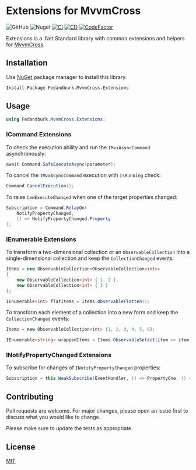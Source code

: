 # Extensions for MvvmCross
![GitHub](https://img.shields.io/github/license/fedandburk/net-mvvmcross-extensions.svg)
![Nuget](https://img.shields.io/nuget/v/Fedandburk.MvvmCross.Extensions.svg)
[![CI](https://github.com/fedandburk/net-mvvmcross-extensions/actions/workflows/ci.yml/badge.svg)](https://github.com/fedandburk/net-mvvmcross-extensions/actions/workflows/ci.yml)
[![CD](https://github.com/fedandburk/net-mvvmcross-extensions/actions/workflows/cd.yml/badge.svg)](https://github.com/fedandburk/net-mvvmcross-extensions/actions/workflows/cd.yml)
[![CodeFactor](https://www.codefactor.io/repository/github/fedandburk/net-mvvmcross-extensions/badge)](https://www.codefactor.io/repository/github/fedandburk/net-mvvmcross-extensions)

Extensions is a .Net Standard library with common extensions and helpers for [MvvmCross](https://github.com/MvvmCross/MvvmCross).

## Installation

Use [NuGet](https://www.nuget.org) package manager to install this library.

```bash
Install-Package Fedandburk.MvvmCross.Extensions
```

## Usage
```cs
using Fedandburk.MvvmCross.Extensions;
```

### ICommand Extensions
To check the execution ability and run the `IMvxAsyncCommand` asynchronously:

```cs
await Command.SafeExecuteAsync(parameter);
```

To cancel the `IMvxAsyncCommand` execution with `IsRunning` check:

```cs
Command.CancelExecution();
```

To raise `CanExecuteChanged` when one of the target properties changed:

```cs
Subscription = Command.RelayOn(
    NotifyPropertyChanged,
    () => NotifyPropertyChanged.Property
);
```

### IEnumerable Extensions
To transform a two-dimensional collection or an `ObservableCollection` into a single-dimensional collection and keep the `CollectionChanged` events:

```cs
Items = new ObservableCollection<ObservableCollection<int>>
{
    new ObservableCollection<int> { 1, 2 },
    new ObservableCollection<int> { 3 }
};

IEnumerable<int> flatItems = Items.ObservableFlatten();
```

To transform each element of a collection into a new form and keep the `CollectionChanged` events:

```cs
Items = new ObservableCollection<int> {1, 2, 3, 4, 5, 6};

IEnumerable<string> wrappedItems = Items.ObservableSelect(item => item.ToString());
```

### INotifyPropertyChanged Extensions
To subscribe for changes of `INotifyPropertyChanged` properties:

```cs
Subscription = this.WeakSubscribe(EventHandler, () => PropertyOne, () => PropertyTwo);
```

## Contributing
Pull requests are welcome. For major changes, please open an issue first to discuss what you would like to change.

Please make sure to update the tests as appropriate.

## License
[MIT](https://choosealicense.com/licenses/mit/)
